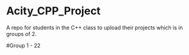 # Acity_CPP_Project
A repo for students in the C++ class to upload their projects which is in groups of 2.

#Group 1 - 22


